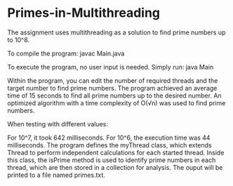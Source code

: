 # Primes-in-Multithreading
The assignment uses multithreading as a solution to find prime numbers up to 10^8.

To compile the program:
javac Main.java

To execute the program, no user input is needed. Simply run:
java Main

Within the program, you can edit the number of required threads and the target number to find prime numbers. 
The program achieved an average time of 15 seconds to find all prime numbers up to the desired number. 
An optimized algorithm with a time complexity of O(√n) was used to find prime numbers.

When testing with different values:

For 10^7, it took 642 milliseconds.
For 10^6, the execution time was 44 milliseconds.
The program defines the myThread class, which extends Thread to perform independent calculations for each started thread. Inside this class, the isPrime method is used to identify prime numbers in each thread, which are then stored in a collection for analysis. The ouput will be printed to a file named primes.txt.
